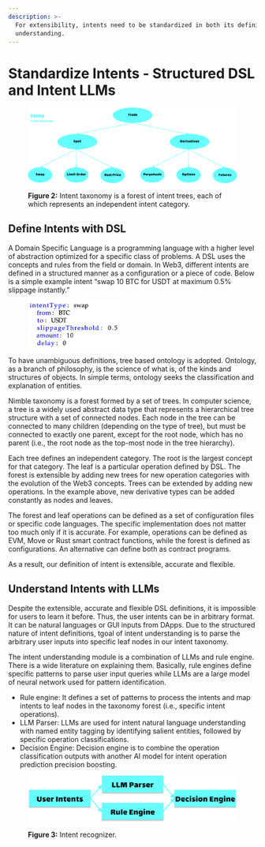 ```yaml
---
description: >-
  For extensibility, intents need to be standardized in both its definitions and
  understanding.
---
```


# Standardize Intents - Structured DSL and Intent LLMs



<figure><img src="../.gitbook/assets/intent-taxonomy (1).png" alt=""><figcaption><p><strong>Figure 2:</strong> Intent taxonomy is a forest of intent trees, each of which represents an independent intent category.</p></figcaption></figure>

## Define Intents with DSL

A Domain Specific Language is a programming language with a higher level of abstraction optimized for a specific class of problems. A DSL uses the concepts and rules from the field or domain. In Web3, different intents are defined in a structured manner as a configuration or a piece of code. Below is a simple example intent “swap 10 BTC for USDT at maximum 0.5% slippage instantly.”

<div align="left">

<figure><img src="../.gitbook/assets/dsl-example.jpg" alt="" width="188"><figcaption></figcaption></figure>

</div>

To have unambiguous definitions, tree based ontology is adopted. Ontology, as a branch of philosophy, is the science of what is, of the kinds and structures of objects. In simple terms, ontology seeks the classification and explanation of entities.

Nimble taxonomy is a forest formed by a set of trees. In computer science, a tree is a widely used abstract data type that represents a hierarchical tree structure with a set of connected nodes. Each node in the tree can be connected to many children (depending on the type of tree), but must be connected to exactly one parent, except for the root node, which has no parent (i.e., the root node as the top-most node in the tree hierarchy).

Each tree defines an independent category. The root is the largest concept for that category. The leaf is a particular operation defined by DSL. The forest is extensible by adding new trees for new operation categories with the evolution of the Web3 concepts. Trees can be extended by adding new operations. In the example above, new derivative types can be added constantly as nodes and leaves.

The forest and leaf operations can be defined as a set of configuration files or specific code languages. The specific implementation does not matter too much only if it is accurate. For example, operations can be defined as EVM, Move or Rust smart contract functions, while the forest is defined as configurations. An alternative can define both as contract programs.

As a result, our definition of intent is extensible, accurate and flexible.

## Understand Intents with LLMs

Despite the extensible, accurate and flexible DSL definitions, it is impossible for users to learn it before. Thus, the user intents can be in arbitrary format. It can be natural languages or GUI inputs from DApps. Due to the structured nature of intent definitions, tgoal of intent understanding is to parse the arbitrary user inputs into specific leaf nodes in our intent taxonomy.

The intent understanding module is a combination of LLMs and rule engine. There is a wide literature on explaining them. Basically, rule engines define specific patterns to parse user input queries while LLMs are a large model of neural network used for pattern identification.

* Rule engine: It defines a set of patterns to process the intents and map intents to leaf nodes in the taxonomy forest (i.e., specific intent operations).
* LLM Parser: LLMs are used for intent natural language understanding with named entity tagging by identifying salient entities, followed by specific operation classifications.
* Decision Engine: Decision engine is to combine the operation classification outputs with another AI model for intent operation prediction precision boosting.

<figure><img src="../.gitbook/assets/intent-recognizer.png" alt=""><figcaption><p><strong>Figure 3:</strong> Intent recognizer.</p></figcaption></figure>
